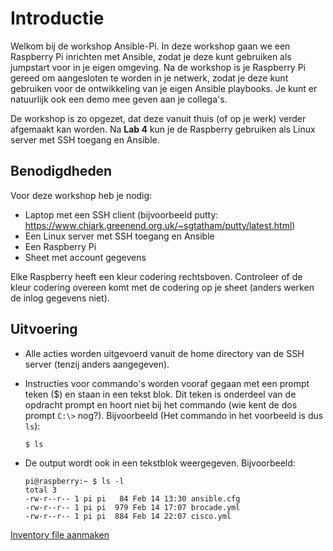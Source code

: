 # Introductie
Welkom bij de workshop Ansible-Pi. In deze workshop gaan we een Raspberry Pi inrichten met Ansible, zodat je deze kunt gebruiken als jumpstart voor in je eigen omgeving. Na de workshop is je Raspberry Pi gereed om aangesloten te worden in je netwerk, zodat je deze kunt gebruiken voor de ontwikkeling van je eigen Ansible playbooks. Je kunt er natuurlijk ook een demo mee geven aan je collega's. 

De workshop is zo opgezet, dat deze vanuit thuis (of op je werk) verder afgemaakt kan worden. Na **Lab 4** kun je de Raspberry gebruiken als Linux server met SSH toegang en Ansible.

## Benodigdheden
Voor deze workshop heb je nodig:
- Laptop met een SSH client (bijvoorbeeld putty: https://www.chiark.greenend.org.uk/~sgtatham/putty/latest.html)
- Een Linux server met SSH toegang en Ansible
- Een Raspberry Pi
- Sheet met account gegevens

Elke Raspberry heeft een kleur codering rechtsboven. Controleer of de kleur codering overeen komt met de codering op je sheet (anders werken de inlog gegevens niet).

## Uitvoering
- Alle acties worden uitgevoerd vanuit de home directory van de SSH server (tenzij anders aangegeven).
- Instructies voor commando's worden vooraf gegaan met een prompt teken ($) en staan in een tekst blok. Dit teken is onderdeel van de opdracht prompt en hoort niet bij het commando (wie kent de dos prompt ``C:\>`` nog?). Bijvoorbeeld (Het commando in het voorbeeld is dus ``ls``):

  ``$ ls``
  
- De output wordt ook in een tekstblok weergegeven. Bijvoorbeeld:
  ```
  pi@raspberry:~ $ ls -l
  total 3
  -rw-r--r-- 1 pi pi   84 Feb 14 13:30 ansible.cfg
  -rw-r--r-- 1 pi pi  979 Feb 14 17:07 brocade.yml
  -rw-r--r-- 1 pi pi  884 Feb 14 22:07 cisco.yml
  ```

  
[Inventory file aanmaken](/labs/01_NL_inventory.md)
